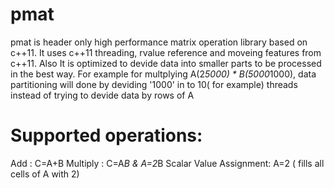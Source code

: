 pmat
====

pmat is header only high performance matrix operation library based on c++11.
It uses c++11 threading, rvalue reference and moveing features from c++11. Also It is optimized to devide data
into smaller parts to be processed in the best way. For example for multplying A(2*5000) * B(5000*1000), data
partitioning will done by deviding '1000' in to 10( for example) threads instead of trying to devide data 
by rows of A 

Supported operations:
=====================
Add : C=A+B
Multiply : C=A*B   &  A=2*B
Scalar Value Assignment: A=2 ( fills all cells of A with 2)
